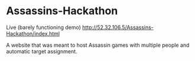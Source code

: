 # Assassins-Hackathon
Live (barely functioning demo)
http://52.32.106.5/Assassins-Hackathon/index.html

A website that was meant to host Assassin games with multiple people and automatic target assignment.
